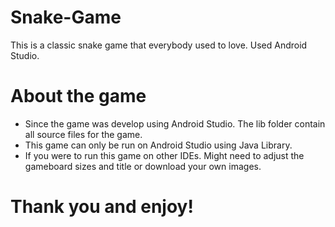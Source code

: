 # Snake-Game
This is a classic snake game that everybody used to love. Used Android Studio.

# About the game

- Since the game was develop using Android Studio. The lib folder contain all source files for the game.
- This game can only be run on Android Studio using Java Library.
- If you were to run this game on other IDEs. Might need to adjust the gameboard sizes and title or download your own images.
# Thank you and enjoy!
